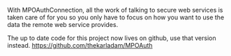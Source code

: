 With MPOAuthConnection, all the work of talking to secure web services is taken care of for you so you only have to focus on how you want to use the data the remote web service provides.

The up to date code for this project now lives on github, use that version instead. https://github.com/thekarladam/MPOAuth